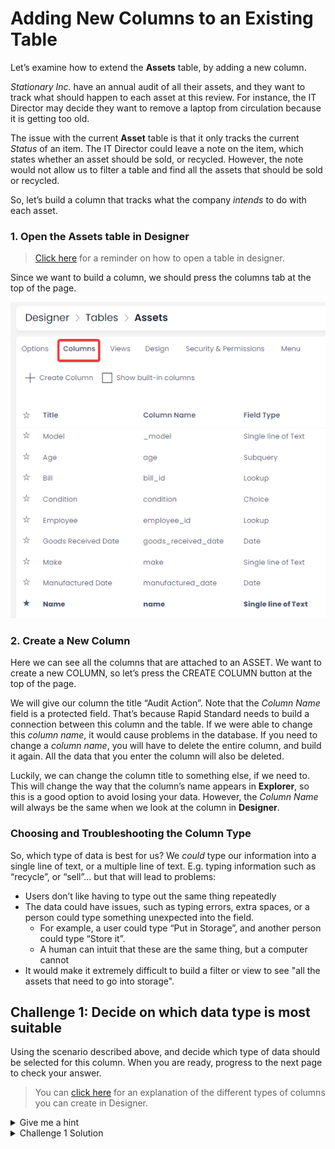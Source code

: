 # Adding New Columns to an Existing Table

Let’s examine how to extend the **Assets** table, by adding a new column.

*Stationary Inc.* have an annual audit of all their assets, and they want to track what should happen to each asset at this review. For instance, the IT Director may decide they want to remove a laptop from circulation because it is getting too old. 

The issue with the current **Asset** table is that it only tracks the current *Status* of an item. The IT Director could leave a note on the item, which states whether an asset should be sold, or recycled. However, the note would not allow us to filter a table and find all the assets that should be sold or recycled.

So, let’s build a column that tracks what the company *intends* to do with each asset.

### 1. Open the Assets table in Designer

> <a href="http://docs.rapidplatform.com/docs/Rapid/User%20Manual/Designer/how-to-access-designer/" target="_blank">Click here</a> for a reminder on how to open a table in designer.

Since we want to build a column, we should press the columns tab at the top of the page.

![A screenshot that reveals the location of the columns tab at the top of a table in Designer.](<Designer Assets Columns.png>)

### 2. Create a New Column

Here we can see all the columns that are attached to an ASSET. We want to create a new COLUMN, so let’s press the CREATE COLUMN button at the top of the page.

We will give our column the title “Audit Action”. Note that the *Column Name* field is a protected field. That’s because Rapid Standard needs to build a connection between this column and the table. If we were able to change this *column name*, it would cause problems in the database. If you need to change a *column name*, you will have to delete the entire column, and build it again. All the data that you enter the column will also be deleted.

Luckily, we can change the column title to something else, if we need to. This will change the way that the column’s name appears in **Explorer**, so this is a good option to avoid losing your data. However, the *Column Name* will always be the same when we look at the column in **Designer**.

### Choosing and Troubleshooting the Column Type

So, which type of data is best for us? We *could* type our information into a single line of text, or a multiple line of text. E.g. typing information such as “recycle”, or “sell”... but that will lead to problems:
- Users don’t like having to type out the same thing repeatedly
- The data could have issues, such as typing errors, extra spaces, or a person could type something unexpected into the field.
    - For example, a user could type “Put in Storage”, and another person could type “Store it”.
    - A human can intuit that these are the same thing, but a computer cannot
- It would make it extremely difficult to build a filter or view to see "all the assets that need to go into storage".

## **Challenge 1:** Decide on which data type is most suitable
Using the scenario described above, and decide which type of data should be selected for this column. When you are ready, progress to the next page to check your answer.

> You can <a href="http://docs.rapidplatform.com/docs/Rapid/Keyper%20Manual/Designer/Tables/Table%20Configuration%20Guides/how-to-add-columns-to-a-data-table/" target="_blank">click here</a> for an explanation of the different types of columns you can create in Designer.

<details>
<summary>Give me a hint</summary>
<p>A <b>Single Line</b> text field and <b>Multiline</b> text field won't help us here.</p>
<p><i>What if the data is mistyped?</i></p><p>If anything can be entered into a field, it will also make it more difficult to build a view to filter our assets. We need a type of field that restricts the data that can be entered.</p>
</details>

<details>
<summary>Challenge 1 Solution</summary>
<p>The best option for <i>Stationary Inc.</i> would be a <b>Choice</b> column. The <b>Choice</b> data type lets us create multiple options that someone can choose from. This means that the data won’t be mistyped, and it will be very easy to build views that can filter all the assets that have a certain choice selected.</p>

<h3>1. Name the choice column</h3>
<p>Title the column <b>Audit Action</b>.</p>

<h3>2. Add the following options to the choice column</h3>
<p>Once you have entered an option, press the <b>Enter</b> or <b>Return</b> key to add it. Alternatively, you can press the checkmark.</p>

| Choices to Enter | Reasoning / Description |
| --- | --- |
| *No Action* | In case the asset has no problems. |
| *Return* | For items under warranty. |
| *Repair* | For assets that can be repaired. |
| *Sell* | For assets that might be outdated or superseded. |
| *Dispose* | For assets that cannot be repaired or sold. |

<p><b>Note:</b> If needed, we can change the order that these options will appear in the dropdown menu, by clicking on a choice, dragging it to a new position, and then releasing it.</p>

<h3>3. Enter a default value</h3>
<p>For this example, <b>No Action</b> is the best default, because we can expect that the majority of Assets won’t require action.</p>
<p>Your new field should look like the following:</p>
![An example for Challenge 1 of the "Extending and Customising Modules" training package.](<Designer Audit Action Example.png>)

<h3>4. Press Save</h3>
<p>Scroll to the top of the Create New Asset sidebar, and press **Save**.</p>
</details>